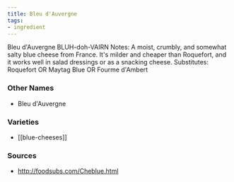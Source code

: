 ```yaml
---
title: Bleu d'Auvergne
tags:
- ingredient
---
```

Bleu d'Auvergne BLUH-doh-VAIRN Notes: A moist, crumbly, and somewhat salty blue cheese from France. It's milder and cheaper than Roquefort, and it works well in salad dressings or as a snacking cheese. Substitutes: Roquefort OR Maytag Blue OR Fourme d'Ambert

### Other Names

* Bleu d'Auvergne

### Varieties

* [[blue-cheeses]]

### Sources
* http://foodsubs.com/Cheblue.html
